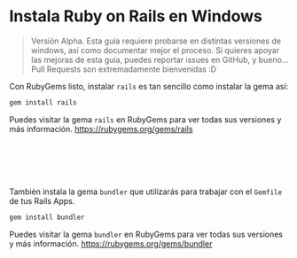 # Instala Ruby on Rails en Windows

> Versión Alpha. Esta guía requiere probarse en distintas versiones de windows, así como documentar mejor el proceso. Si quieres apoyar las mejoras de esta guía, puedes reportar issues en GitHub, y bueno... Pull Requests son extremadamente bienvenidas :D

Con RubyGems listo, instalar `rails` es tan sencillo como instalar la gema así:

```sh
gem install rails
```
Puedes visitar la gema `rails` en RubyGems para ver todas sus versiones y más información. https://rubygems.org/gems/rails

<br><br><br><br>

También instala la gema `bundler` que utilizarás para trabajar con el `Gemfile` de tus Rails Apps.

```sh
gem install bundler
```
Puedes visitar la gema `bundler` en RubyGems para ver todas sus versiones y más información. https://rubygems.org/gems/bundler
